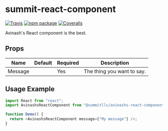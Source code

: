 # summit-react-component

[![Travis][build-badge]][build]
[![npm package][npm-badge]][npm]
[![Coveralls][coveralls-badge]][coveralls]

Avinash's React component is the best.

## Props

| Name    | Default | Required | Description                |
| ------- | ------- | -------- | -------------------------- |
| Message |         | Yes      | The thing you want to say. |

## Usage Example

```js
import React from "react";
import AvinashsReactComponent from "@summitllc/avinashs-react-component";

function Demo() {
  return <AvinashsReactComponent message={"My message"} />;
}
```

[build-badge]: https://img.shields.io/travis/user/repo/master.png?style=flat-square
[build]: https://travis-ci.org/user/repo
[npm-badge]: https://img.shields.io/npm/v/npm-package.png?style=flat-square
[npm]: https://www.npmjs.org/package/npm-package
[coveralls-badge]: https://img.shields.io/coveralls/user/repo/master.png?style=flat-square
[coveralls]: https://coveralls.io/github/user/repo
